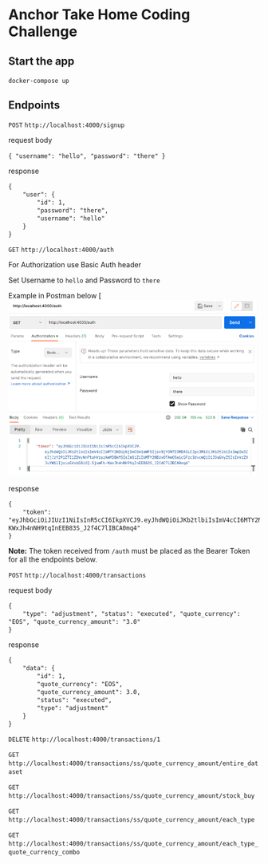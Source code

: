 # Anchor Take Home Coding Challenge

## Start the app

`docker-compose up`

## Endpoints

`POST` `http://localhost:4000/signup`

request body

`{ "username": "hello", "password": "there" }`

response
```
{
    "user": {
        "id": 1,
        "password": "there",
        "username": "hello"
    }
}
```

`GET` `http://localhost:4000/auth`

For Authorization use Basic Auth header

Set Username to `hello` and Password to `there`

Example in Postman below
[![Postman](postman.png)

response
```
{
    "token": "eyJhbGciOiJIUzI1NiIsInR5cCI6IkpXVCJ9.eyJhdWQiOiJKb2tlbiIsImV4cCI6MTY2NDUyNjIwOSwiaWF0IjoxNjY0NTE5MDA5LCJpc3MiOiJKb2tlbiIsImp0aSI6IjJzY291ZTI1ZDVyNnFtaHVrazAwMDBkMSIsIm5iZiI6MTY2NDUxOTAwOSwicGFzc3dvcmQiOiJ0aGVyZSIsInVzZXJuYW1lIjoiaGVsbG8ifQ.5jsmFb-KWxJh4nNH9tqInEEB83S_J2f4C7lIBCA0mq4"
}
```

**Note:** The token received from `/auth` must be placed as the Bearer Token for all the endpoints below.


`POST` `http://localhost:4000/transactions`

request body
```
{
    "type": "adjustment", "status": "executed", "quote_currency": "EOS", "quote_currency_amount": "3.0"
}
```

response
```
{
    "data": {
        "id": 1,
        "quote_currency": "EOS",
        "quote_currency_amount": 3.0,
        "status": "executed",
        "type": "adjustment"
    }
}
```

`DELETE` `http://localhost:4000/transactions/1`

`GET` `http://localhost:4000/transactions/ss/quote_currency_amount/entire_dataset`

`GET` `http://localhost:4000/transactions/ss/quote_currency_amount/stock_buy`

`GET` `http://localhost:4000/transactions/ss/quote_currency_amount/each_type`

`GET` `http://localhost:4000/transactions/ss/quote_currency_amount/each_type_quote_currency_combo`